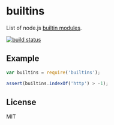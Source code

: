 
# builtins

  List of node.js [builtin modules](https://nodejs.org/api/).

  [![build status](https://secure.travis-ci.org/juliangruber/builtins.svg)](https://travis-ci.org/juliangruber/builtins)

## Example

```js
var builtins = require('builtins');

assert(builtins.indexOf('http') > -1);
```

## License

  MIT
